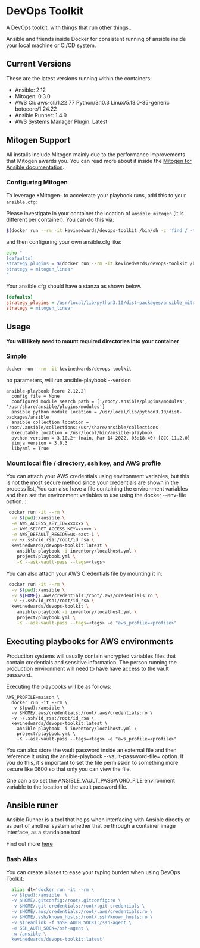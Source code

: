 # DevOps Toolkit

A DevOps toolkit, with things that run other things..

Ansible and friends inside Docker for consistent running of ansible inside your local machine or CI/CD system.

## Current Versions

These are the latest versions running within the containers:

- Ansible: 2.12
- Mitogen: 0.3.0
- AWS Cli: aws-cli/1.22.77 Python/3.10.3 Linux/5.13.0-35-generic botocore/1.24.22
- Ansible Runner: 1.4.9
- AWS Systems Manager Plugin: Latest

## Mitogen Support

All installs include Mitogen mainly due to the performance improvements that Mitogen awards you. You can read more about it inside the [Mitogen for Ansible documentation](https://mitogen.readthedocs.io/en/stable/ansible.html).

### Configuring Mitogen

To leverage *Mitogen- to accelerate your playbook runs, add this to your ```ansible.cfg```:

Please investigate in your container the location of `ansible_mitogen` (it is different per container). You can do this via:

```bash
$(docker run --rm -it kevinedwards/devops-toolkit /bin/sh -c 'find / -type d | grep "ansible_mitogen/plugins" | sort | head -n 1')
```

and then configuring your own ansible.cfg like:


```bash
echo "
[defaults]
strategy_plugins = $(docker run --rm -it kevinedwards/devops-toolkit /bin/sh -c 'find / -type d | grep "ansible_mitogen/plugins" | sort | head -n 1')
strategy = mitogen_linear
"
```

Your ansible.cfg should have a stanza as shown below.

```ini
[defaults]
strategy_plugins = /usr/local/lib/python3.10/dist-packages/ansible_mitogen/plugins
strategy = mitogen_linear
```

## Usage

**You will likely need to mount required directories into your container**

### Simple

```bash
docker run --rm -it kevinedwards/devops-toolkit
```

no parameters, will run ansible-playbook --version

```shell
ansible-playbook [core 2.12.2]
  config file = None
  configured module search path = ['/root/.ansible/plugins/modules', '/usr/share/ansible/plugins/modules']
  ansible python module location = /usr/local/lib/python3.10/dist-packages/ansible
  ansible collection location = /root/.ansible/collections:/usr/share/ansible/collections
  executable location = /usr/local/bin/ansible-playbook
  python version = 3.10.2+ (main, Mar 14 2022, 05:18:40) [GCC 11.2.0]
  jinja version = 3.0.3
  libyaml = True
```

### Mount local file / directory, ssh key, and AWS profile

You can attach your AWS credentials using environment variables, but this is not the most secure method since your credentials are shown in the process list, You can also have a file containing the environment variables and then set the environment variables to use using the docker --env-file option. :

```bash
 docker run -it --rm \
  -v $(pwd):/ansible \
  -e AWS_ACCESS_KEY_ID=xxxxxx \
  -e AWS_SECRET_ACCESS_KEY=xxxxx \
  -e AWS_DEFAULT_REGION=us-east-1 \
  -v ~/.ssh/id_rsa:/root/id_rsa \
  kevinedwards/devops-toolkit:latest \
    ansible-playbook -i inventory/localhost.yml \
    project/playbook.yml \
    -K --ask-vault-pass --tags=<tags>
```

You can also attach your AWS Credentials file by mounting it in:

```bash
 docker run -it --rm \
  -v $(pwd):/ansible \
  -v ${HOME}/.aws/credentials:/root/.aws/credentials:ro \
  -v ~/.ssh/id_rsa:/root/id_rsa \
  kevinedwards/devops-toolkit \
    ansible-playbook -i inventory/localhost.yml \
    project/playbook.yml \
    -K --ask-vault-pass --tags=<tags> -e "aws_profile=<profile>"
```

## Executing playbooks for AWS environments

Production systems will usually contain encrypted variables files that contain credentials and sensitive information. The person running the production environment will need to have have access to the vault password.

Executing the playbooks will be as follows:

```
AWS_PROFILE=maison \
  docker run -it --rm \
  -v $(pwd):/ansible \
  -v $HOME/.aws/credentials:/root/.aws/credentials:ro \
  -v ~/.ssh/id_rsa:/root/id_rsa \
  kevinedwards/devops-toolkit:latest \
    ansible-playbook -i inventory/localhost.yml \
    project/playbook.yml \
    -K --ask-vault-pass --tags=<tags> -e "aws_profile=<profile>"
```

You can also store the vault password inside an external file and then reference it using the ansible-playbook --vault-password-file=<file location> option. If you do this, it's important to set the file permission to something more secure like 0600 so that only you can view the file.

One can also set the ANSIBLE_VAULT_PASSWORD_FILE environment variable to the location of the vault password file.

## Ansible runer

Ansible Runner is a tool that helps when interfacing with Ansible directly or as part of another system whether that be through a container image interface, as a standalone tool

Find out more [here](https://ansible-runner.readthedocs.io/en/stable/)

 ### Bash Alias

You can create aliases to ease your typing burden when using DevOps Toolkit:

```bash
  alias dt='docker run -it --rm \
  -v $(pwd):/ansible  \
  -v $HOME/.gitconfig:/root/.gitconfig:ro \
  -v $HOME/.git-credentials:/root/.git-credentials \
  -v $HOME/.aws/credentials:/root/.aws/credentials:ro \
  -v $HOME/.ssh/known_hosts:/root/.ssh/known_hosts:ro \
  -v $(readlink -f $SSH_AUTH_SOCK):/ssh-agent \
  -e SSH_AUTH_SOCK=/ssh-agent \
  -w /ansible \
  kevinedwards/devops-toolkit:latest'
```

